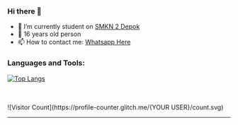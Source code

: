 ### Hi there 👋
- 🔭 I’m currently student on <a href="https://smkn2depoksleman.sch.id/wp/">SMKN 2 Depok</a>
- 👨 16 years old person 
- 📫 How to contact me: <a href="https://wa.me/6281325184866">Whatsapp Here</a>


### Languages and Tools:

[![Top Langs](https://github-readme-stats.vercel.app/api/top-langs/?username=ichsanputr)](https://github.com/anuraghazra/github-readme-stats)

<br />
<br />
![Visitor Count](https://profile-counter.glitch.me/{YOUR USER}/count.svg)

---
<!--
**ichsanputr/ichsanputr** is a ✨ _special_ ✨ repository because its `README.md` (this file) appears on your GitHub profile.

Here are some ideas to get you started:

- 🔭 I’m currently studets on SMKN 2 Depok
- 🌱 I’m currently learning Golang
- 🤔 I’m looking for help with simple coding with GO
- 💬 Ask me about Golang
- 📫 How to reach me: @sandxdpho
- 😄 Pronouns: Hi! Iam Ichsan, I'm still a student, and interested with Golang

